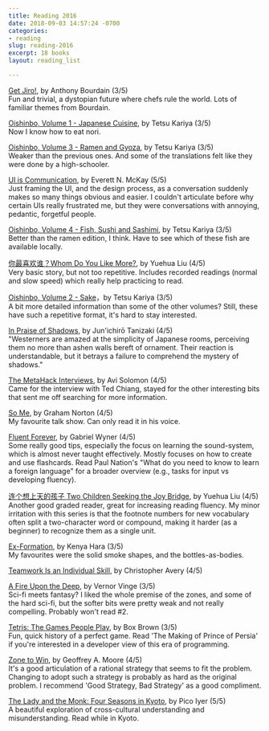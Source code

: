 ```yaml
---
title: Reading 2016
date: 2018-09-03 14:57:24 -0700
categories:
- reading
slug: reading-2016
excerpt: 18 books
layout: reading_list

---
```

[Get Jiro!](https://www.amazon.com/Get-Jiro-Anthony-Bourdain/dp/1401228283/), by Anthony Bourdain (3/5)  
Fun and trivial, a dystopian future where chefs rule the world. Lots of familiar themes from Bourdain.

[Oishinbo, Volume 1 - Japanese Cuisine](https://www.amazon.com/OISHINBO-JAPANESE-CUISINE-Tetsu-Kariya/dp/1421521393/), by Tetsu Kariya (3/5)  
Now I know how to eat nori.

[Oishinbo, Volume 3 - Ramen and Gyoza](https://www.amazon.com/Oishinbo-Carte-Vol-Ramen-Gyoza/dp/1421521415/), by Tetsu Kariya (3/5)  
Weaker than the previous ones. And some of the translations felt like they were done by a high-schooler.

[UI is Communication](https://www.amazon.com/UI-Communication-Intuitive-Interfaces-Effective/dp/0123969808/), by Everett N. McKay (5/5)  
Just framing the UI, and the design process, as a conversation suddenly makes so many things obvious and easier. I couldn't articulate before why certain UIs really frustrated me, but they were conversations with annoying, pedantic, forgetful people.

[Oishinbo, Volume 4 - Fish, Sushi and Sashimi](https://www.amazon.com/Oishinbo-Carte-Vol-Sushi-Sashimi/dp/1421521423/), by Tetsu Kariya (3/5)  
Better than the ramen edition, I think. Have to see which of these fish are available locally.

[你最喜欢谁？Whom Do You Like More?](https://www.amazon.com/Chinese-Breeze-300-word-Graded-Reader/dp/7301141556/), by Yuehua Liu (4/5)  
Very basic story, but not too repetitive. Includes recorded readings (normal and slow speed) which really help practicing to read.

[Oishinbo, Volume 2 - Sake](https://www.amazon.com/Oishinbo-%C3%A0-Carte-Vol-Sake/dp/1421521407/)，by Tetsu Kariya (3/5)  
A bit more detailed information than some of the other volumes? Still, these have such a repetitive format, it's hard to stay interested.

[In Praise of Shadows](https://www.amazon.com/Praise-Shadows-Junichiro-Tanizaki/dp/0918172020/), by Jun'ichirō Tanizaki (4/5)  
"Westerners are amazed at the simplicity of Japanese rooms, perceiving them no more than ashen walls bereft of ornament. Their reaction is understandable, but it betrays a failure to comprehend the mystery of shadows."

[The MetaHack Interviews](https://www.amazon.com/MetaHack-Interviews-Ted-Chiang-ebook/dp/B00AGU3HMC/), by Avi Solomon (4/5)  
Came for the interview with Ted Chiang, stayed for the other interesting bits that sent me off searching for more information.

[So Me](https://www.amazon.com/So-Me-Graham-Norton/dp/0340833491/), by Graham Norton (4/5)  
My favourite talk show. Can only read it in his voice.

[Fluent Forever](https://www.amazon.com/Fluent-Forever-Learn-Language-Forget/dp/0385348118/), by Gabriel Wyner (4/5)  
Some really good tips, especially the focus on learning the sound-system, which is almost never taught effectively. Mostly focuses on how to create and use flashcards. Read Paul Nation's "What do you need to know to learn a foreign language" for a broader overview (e.g., tasks for input vs developing fluency).

[连个想上天的孩子 Two Children Seeking the Joy Bridge](https://www.amazon.com/Children-Seeking-Bridge-Chinese-Breeze/dp/7301079214/), by Yuehua Liu (4/5)  
Another good graded reader, great for increasing reading fluency. My minor irritation with this series is that the footnote numbers for new vocabulary often split a two-character word or compound, making it harder (as a beginner) to recognize them as a single unit.

[Ex-Formation](https://www.amazon.com/Ex-formation-Kenya-Hara/dp/3037784660/), by Kenya Hara (3/5)  
My favourites were the solid smoke shapes, and the bottles-as-bodies.

[Teamwork Is an Individual Skill](https://www.amazon.com/Teamwork-Individual-Skill-Getting-Responsibility/dp/1576751554/), by Christopher Avery (4/5)

[A Fire Upon the Deep](https://www.amazon.com/Fire-Upon-Deep-Zones-Thought/dp/0812515285/), by Vernor Vinge (3/5)  
Sci-fi meets fantasy? I liked the whole premise of the zones, and some of the hard sci-fi, but the softer bits were pretty weak and not really compelling. Probably won't read #2.

[Tetris: The Games People Play](https://www.amazon.com/Tetris-Games-People-Box-Brown/dp/162672315X/), by Box Brown (3/5)  
Fun, quick history of a perfect game. Read 'The Making of Prince of Persia' if you're interested in a developer view of this era of programming.

[Zone to Win](https://www.amazon.com/Zone-Win-Organizing-Compete-Disruption/dp/1682302113/), by Geoffrey A. Moore (4/5)  
It's a good articulation of a rational strategy that seems to fit the problem. Changing to adopt such a strategy is probably as hard as the original problem. I recommend 'Good Strategy, Bad Strategy' as a good compliment.

[The Lady and the Monk: Four Seasons in Kyoto](https://www.amazon.com/Lady-Monk-Four-Seasons-Kyoto/dp/0679738347/), by Pico Iyer (5/5)  
A beautiful exploration of cross-cultural understanding and misunderstanding. Read while in Kyoto.